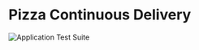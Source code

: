 # Pizza Continuous Delivery
![Application Test Suite](https://github.com/dbourdeveloper/pizzacd/workflows/Application%20Test%20Suite/badge.svg)
